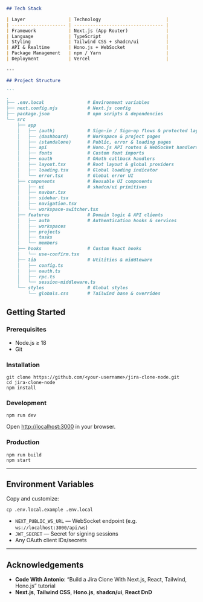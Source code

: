 ````markdown

## Tech Stack

| Layer                | Technology                        |
| -------------------- | --------------------------------- |
| Framework            | Next.js (App Router)              |
| Language             | TypeScript                        |
| Styling              | Tailwind CSS + shadcn/ui          |
| API & Realtime       | Hono.js + WebSocket               |
| Package Management   | npm / Yarn                        |
| Deployment           | Vercel                            |

---

## Project Structure

``` 
.
├── .env.local                # Environment variables
├── next.config.mjs           # Next.js config
├── package.json              # npm scripts & dependencies
└── src
    ├── app
    │   ├── (auth)            # Sign-in / Sign-up flows & protected layouts
    │   ├── (dashboard)       # Workspace & project pages
    │   ├── (standalone)      # Public, error & loading pages
    │   ├── api               # Hono.js API routes & WebSocket handlers
    │   ├── fonts             # Custom font imports
    │   ├── oauth             # OAuth callback handlers
    │   ├── layout.tsx        # Root layout & global providers
    │   ├── loading.tsx       # Global loading indicator
    │   └── error.tsx         # Global error UI
    ├── components            # Reusable UI components
    │   ├── ui                # shadcn/ui primitives
    │   ├── navbar.tsx
    │   ├── sidebar.tsx
    │   ├── navigation.tsx
    │   └── workspace-switcher.tsx
    ├── features              # Domain logic & API clients
    │   ├── auth              # Authentication hooks & services
    │   ├── workspaces
    │   ├── projects
    │   ├── tasks
    │   └── members
    ├── hooks                 # Custom React hooks
    │   └── use-confirm.tsx
    ├── lib                   # Utilities & middleware
    │   ├── config.ts
    │   ├── oauth.ts
    │   ├── rpc.ts
    │   └── session-middleware.ts
    └── styles                # Global styles
        └── globals.css       # Tailwind base & overrides
````


## Getting Started

### Prerequisites

* Node.js ≥ 18
* Git

### Installation

``` 
git clone https://github.com/<your-username>/jira-clone-node.git
cd jira-clone-node
npm install
```

### Development

``` 
npm run dev
```

Open [http://localhost:3000](http://localhost:3000) in your browser.

### Production

``` 
npm run build
npm start
```

---

## Environment Variables

Copy and customize:

``` 
cp .env.local.example .env.local
```

* `NEXT_PUBLIC_WS_URL` — WebSocket endpoint (e.g. `ws://localhost:3000/api/ws`)
* `JWT_SECRET` — Secret for signing sessions
* Any OAuth client IDs/secrets

---



## Acknowledgements

* **Code With Antonio**: “Build a Jira Clone With Next.js, React, Tailwind, Hono.js” tutorial
* **Next.js**, **Tailwind CSS**, **Hono.js**, **shadcn/ui**, **React DnD**

```
```
